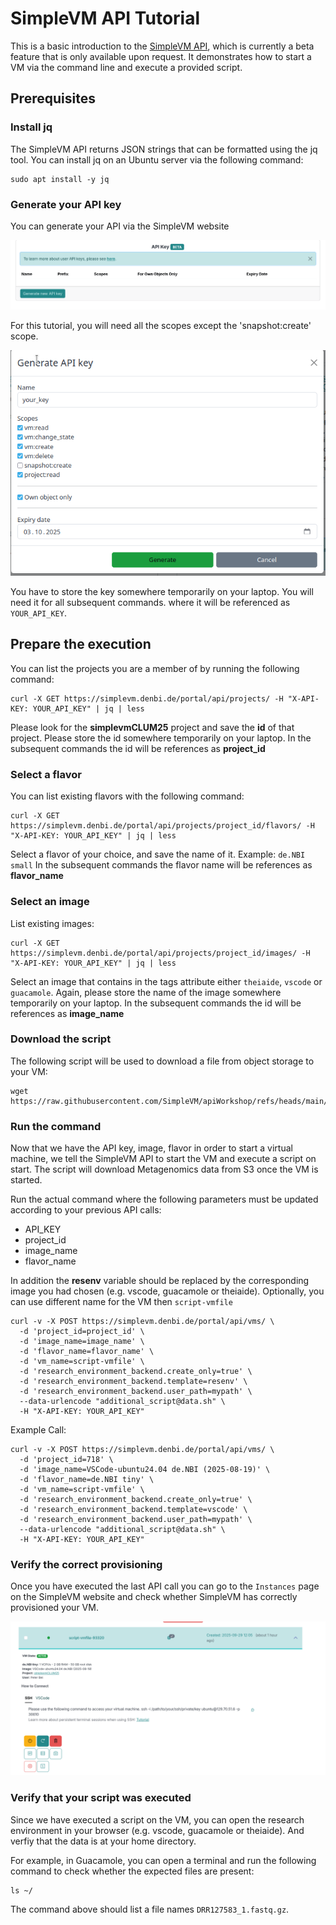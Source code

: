 # SimpleVM API Tutorial

This is a basic introduction to the [SimpleVM API](https://simplevm.denbi.de/wiki/simple_vm/user_api_keys/), which is currently a beta feature that is only available upon request.
It demonstrates how to start a VM via the command line and execute a provided script. 

## Prerequisites

### Install jq

The SimpleVM API returns JSON strings that can be formatted using the jq tool.
You can install jq on an Ubuntu server via the following command:
```
sudo apt install -y jq
```

### Generate your API key

You can generate your API via the SimpleVM website

![](./figures/generate_api_key.png)

For this tutorial, you will need all the scopes except the 'snapshot:create' scope.

![](./figures/key_scopes.png)


You have to store the key somewhere temporarily on your laptop. You will need it for all subsequent commands.
where it will be referenced as `YOUR_API_KEY`.

## Prepare the execution 

You can list the projects you are a member of by running the following command:

```
curl -X GET https://simplevm.denbi.de/portal/api/projects/ -H "X-API-KEY: YOUR_API_KEY" | jq | less
```
Please look for the **simplevmCLUM25** project and save the **id** of that project. Please store the id somewhere temporarily on your laptop.
In the subsequent commands the id will be references as **project_id** 


### Select a flavor

You can list existing flavors with the following command:
```
curl -X GET https://simplevm.denbi.de/portal/api/projects/project_id/flavors/ -H "X-API-KEY: YOUR_API_KEY" | jq | less
```

Select a flavor of your choice, and save the name of it. Example: `de.NBI small`
In the subsequent commands the flavor name will be references as **flavor_name** 

### Select an image

List existing images:
```
curl -X GET https://simplevm.denbi.de/portal/api/projects/project_id/images/ -H "X-API-KEY: YOUR_API_KEY" | jq | less
```

Select an image that contains in the tags attribute either `theiaide`, `vscode` or `guacamole`.
Again, please store the name of the image somewhere temporarily on your laptop.
In the subsequent commands the id will be references as **image_name** 

### Download the script

The following script will be used to download a file from object storage to your VM:
```
wget https://raw.githubusercontent.com/SimpleVM/apiWorkshop/refs/heads/main/data.sh
```

### Run the command 

Now that we have the API key, image, flavor in order to start a virtual machine, we 
tell the SimpleVM API to start the VM and execute a script on start.
The script will download Metagenomics data from S3 once the VM is started. 

Run the actual command where the following parameters must be updated according to your previous API calls:

* API_KEY
* project_id 
* image_name
* flavor_name 

In addition the **resenv** variable should be replaced by the corresponding image you had chosen (e.g. vscode, guacamole or theiaide).
Optionally, you can use different name for the VM then `script-vmfile`
```
curl -v -X POST https://simplevm.denbi.de/portal/api/vms/ \
  -d 'project_id=project_id' \
  -d 'image_name=image_name' \
  -d 'flavor_name=flavor_name' \
  -d 'vm_name=script-vmfile' \
  -d 'research_environment_backend.create_only=true' \
  -d 'research_environment_backend.template=resenv' \
  -d 'research_environment_backend.user_path=mypath' \
  --data-urlencode "additional_script@data.sh" \
  -H "X-API-KEY: YOUR_API_KEY"
```

Example Call:
```
curl -v -X POST https://simplevm.denbi.de/portal/api/vms/ \
  -d 'project_id=718' \
  -d 'image_name=VSCode-ubuntu24.04 de.NBI (2025-08-19)' \
  -d 'flavor_name=de.NBI tiny' \
  -d 'vm_name=script-vmfile' \
  -d 'research_environment_backend.create_only=true' \
  -d 'research_environment_backend.template=vscode' \
  -d 'research_environment_backend.user_path=mypath' \
  --data-urlencode "additional_script@data.sh" \
  -H "X-API-KEY: YOUR_API_KEY"
```

### Verify the correct provisioning

Once you have executed the last API call you can go to the `Instances` page on the SimpleVM website and check whether
SimpleVM has correctly provisioned your VM.

![](./figures/list_vm.png)

### Verify that your script was executed

Since we have executed a script on the VM, you can open the research environment in your browser (e.g. vscode, guacamole or theiaide).
And verfiy that the data is at your home directory.

For example, in Guacamole, you can open a terminal and run the following command to check whether the expected files are present:

```
ls ~/
```
The command above should list a file names `DRR127583_1.fastq.gz`.
